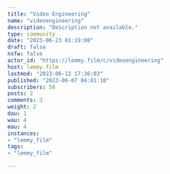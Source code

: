 ```yaml
---
title: "Video Engineering" 
name: "videoengineering"
description: "Description not available."
type: community
date: "2023-06-23 01:19:00"
draft: false
nsfw: false
actor_id: "https://lemmy.film/c/videoengineering"
host: lemmy.film
lastmod: "2023-06-12 17:36:03"
published: "2023-06-07 04:01:10"
subscribers: 58
posts: 2
comments: 3
weight: 2
dau: 1
wau: 4
mau: 4
instances:
- "lemmy_film"
tags: 
- "lemmy_film"

---
```

